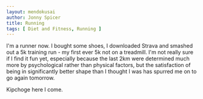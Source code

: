 ```yaml
---
layout: mendokusai
author: Jonny Spicer
title: Running
tags: [ Diet and Fitness, Running ]
---
```

I'm a runner now. I bought some shoes, I downloaded Strava and smashed out a 5k training run - my first ever 5k not on a treadmill. I'm not really sure if I find 
it fun yet, especially because the last 2km were determined much more by psychological rather than physical factors, but the satisfaction of being in significantly 
better shape than I thought I was has spurred me on to go again tomorrow.

Kipchoge here I come. 
